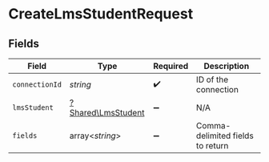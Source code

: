 # CreateLmsStudentRequest


## Fields

| Field                                                   | Type                                                    | Required                                                | Description                                             |
| ------------------------------------------------------- | ------------------------------------------------------- | ------------------------------------------------------- | ------------------------------------------------------- |
| `connectionId`                                          | *string*                                                | :heavy_check_mark:                                      | ID of the connection                                    |
| `lmsStudent`                                            | [?Shared\LmsStudent](../../Models/Shared/LmsStudent.md) | :heavy_minus_sign:                                      | N/A                                                     |
| `fields`                                                | array<*string*>                                         | :heavy_minus_sign:                                      | Comma-delimited fields to return                        |